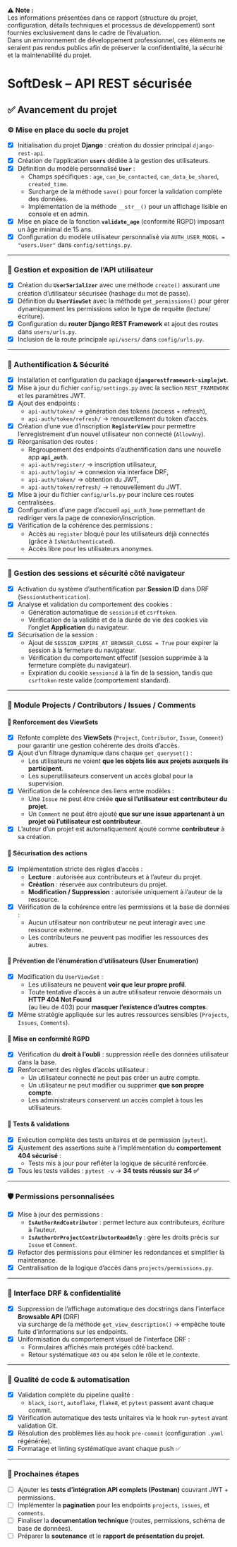 ⚠️ **Note :**  
Les informations présentées dans ce rapport (structure du projet, configuration, détails techniques et processus de développement) sont fournies exclusivement dans le cadre de l’évaluation.  
Dans un environnement de développement professionnel, ces éléments ne seraient pas rendus publics afin de préserver la confidentialité, la sécurité et la maintenabilité du projet.

# SoftDesk – API REST sécurisée

## ✅ Avancement du projet

### ⚙️ Mise en place du socle du projet
- [x] Initialisation du projet **Django** : création du dossier principal `django-rest-api`.
- [x] Création de l’application **`users`** dédiée à la gestion des utilisateurs.
- [x] Définition du modèle personnalisé **`User`** :
  - Champs spécifiques : `age`, `can_be_contacted`, `can_data_be_shared`, `created_time`.
  - Surcharge de la méthode `save()` pour forcer la validation complète des données.
  - Implémentation de la méthode `__str__()` pour un affichage lisible en console et en admin.
- [x] Mise en place de la fonction **`validate_age`** (conformité RGPD) imposant un âge minimal de 15 ans.
- [x] Configuration du modèle utilisateur personnalisé via `AUTH_USER_MODEL = "users.User"` dans `config/settings.py`.

---

### 🧩 Gestion et exposition de l’API utilisateur
- [x] Création du **`UserSerializer`** avec une méthode `create()` assurant une création d’utilisateur sécurisée (hashage du mot de passe).
- [x] Définition du **`UserViewSet`** avec la méthode `get_permissions()` pour gérer dynamiquement les permissions selon le type de requête (lecture/écriture).
- [x] Configuration du **router Django REST Framework** et ajout des routes dans `users/urls.py`.
- [x] Inclusion de la route principale `api/users/` dans `config/urls.py`.

---

### 🔐 Authentification & Sécurité
- [x] Installation et configuration du package **`djangorestframework-simplejwt`**.
- [x] Mise à jour du fichier `config/settings.py` avec la section `REST_FRAMEWORK` et les paramètres JWT.
- [x] Ajout des endpoints :
  - `api-auth/token/` → génération des tokens (access + refresh),
  - `api-auth/token/refresh/` → renouvellement du token d’accès.
- [x] Création d’une vue d’inscription **`RegisterView`** pour permettre l’enregistrement d’un nouvel utilisateur non connecté (`AllowAny`).
- [x] Réorganisation des routes :
  - Regroupement des endpoints d’authentification dans une nouvelle app **`api_auth`**.
  - `api-auth/register/` → inscription utilisateur,
  - `api-auth/login/` → connexion via interface DRF,
  - `api-auth/token/` → obtention du JWT,
  - `api-auth/token/refresh/` → renouvellement du JWT.
- [x] Mise à jour du fichier `config/urls.py` pour inclure ces routes centralisées.
- [x] Configuration d’une page d’accueil `api_auth_home` permettant de rediriger vers la page de connexion/inscription.
- [x] Vérification de la cohérence des permissions :
  - Accès au `register` bloqué pour les utilisateurs déjà connectés (grâce à `IsNotAuthenticated`).
  - Accès libre pour les utilisateurs anonymes.

---

### 🍪 Gestion des sessions et sécurité côté navigateur
- [x] Activation du système d’authentification par **Session ID** dans DRF (`SessionAuthentication`).
- [x] Analyse et validation du comportement des cookies :
  - Génération automatique de `sessionid` et `csrftoken`.
  - Vérification de la validité et de la durée de vie des cookies via l’onglet **Application** du navigateur.
- [x] Sécurisation de la session :
  - Ajout de `SESSION_EXPIRE_AT_BROWSER_CLOSE = True` pour expirer la session à la fermeture du navigateur.
  - Vérification du comportement effectif (session supprimée à la fermeture complète du navigateur).
  - Expiration du cookie `sessionid` à la fin de la session, tandis que `csrftoken` reste valide (comportement standard).

---

### 🧱 Module **Projects / Contributors / Issues / Comments**

#### 🔹 Renforcement des ViewSets
- [x] Refonte complète des **ViewSets** (`Project`, `Contributor`, `Issue`, `Comment`) pour garantir une gestion cohérente des droits d’accès.
- [x] Ajout d’un filtrage dynamique dans chaque `get_queryset()` :
  - Les utilisateurs ne voient **que les objets liés aux projets auxquels ils participent**.
  - Les superutilisateurs conservent un accès global pour la supervision.
- [x] Vérification de la cohérence des liens entre modèles :
  - Une `Issue` ne peut être créée **que si l’utilisateur est contributeur du projet**.
  - Un `Comment` ne peut être ajouté **que sur une issue appartenant à un projet où l’utilisateur est contributeur**.
- [x] L’auteur d’un projet est automatiquement ajouté comme **contributeur** à sa création.

#### 🔹 Sécurisation des actions
- [x] Implémentation stricte des règles d’accès :
  - **Lecture** : autorisée aux contributeurs et à l’auteur du projet.
  - **Création** : réservée aux contributeurs du projet.
  - **Modification / Suppression** : autorisée uniquement à l’auteur de la ressource.
- [x] Vérification de la cohérence entre les permissions et la base de données :
  - Aucun utilisateur non contributeur ne peut interagir avec une ressource externe.
  - Les contributeurs ne peuvent pas modifier les ressources des autres.

#### 🔹 Prévention de l’énumération d’utilisateurs (User Enumeration)
- [x] Modification du `UserViewSet` :
  - Les utilisateurs ne peuvent **voir que leur propre profil**.
  - Toute tentative d’accès à un autre utilisateur renvoie désormais un **HTTP 404 Not Found**  
    (au lieu de 403) pour **masquer l’existence d’autres comptes**.
- [x] Même stratégie appliquée sur les autres ressources sensibles (`Projects`, `Issues`, `Comments`).

#### 🔹 Mise en conformité RGPD
- [x] Vérification du **droit à l’oubli** : suppression réelle des données utilisateur dans la base.
- [x] Renforcement des règles d’accès utilisateur :
  - Un utilisateur connecté ne peut pas créer un autre compte.
  - Un utilisateur ne peut modifier ou supprimer **que son propre compte**.
  - Les administrateurs conservent un accès complet à tous les utilisateurs.

#### 🔹 Tests & validations
- [x] Exécution complète des tests unitaires et de permission (`pytest`).
- [x] Ajustement des assertions suite à l’implémentation du **comportement 404 sécurisé** :
  - Tests mis à jour pour refléter la logique de sécurité renforcée.
- [x] Tous les tests valides : `pytest -v` → **34 tests réussis sur 34 ✅**

---

### 🛡️ Permissions personnalisées
- [x] Mise à jour des permissions :
  - **`IsAuthorAndContributor`** : permet lecture aux contributeurs, écriture à l’auteur.
  - **`IsAuthorOrProjectContributorReadOnly`** : gère les droits précis sur `Issue` et `Comment`.
- [x] Refactor des permissions pour éliminer les redondances et simplifier la maintenance.
- [x] Centralisation de la logique d’accès dans `projects/permissions.py`.

---

### 🍪 Interface DRF & confidentialité
- [x] Suppression de l’affichage automatique des docstrings dans l’interface **Browsable API** (DRF)  
  via surcharge de la méthode `get_view_description()` → empêche toute fuite d’informations sur les endpoints.
- [x] Uniformisation du comportement visuel de l’interface DRF :
  - Formulaires affichés mais protégés côté backend.
  - Retour systématique `403` ou `404` selon le rôle et le contexte.

---

### 🧰 Qualité de code & automatisation
- [x] Validation complète du pipeline qualité :
  - `black`, `isort`, `autoflake`, `flake8`, et `pytest` passent avant chaque commit.
- [x] Vérification automatique des tests unitaires via le hook `run-pytest` avant validation Git.
- [x] Résolution des problèmes liés au hook `pre-commit` (configuration `.yaml` régénérée).
- [x] Formatage et linting systématique avant chaque push ✅

---

### 🚀 Prochaines étapes
- [ ] Ajouter les **tests d’intégration API complets (Postman)** couvrant JWT + permissions.
- [ ] Implémenter la **pagination** pour les endpoints `projects`, `issues`, et `comments`.
- [ ] Finaliser la **documentation technique** (routes, permissions, schéma de base de données).
- [ ] Préparer la **soutenance** et le **rapport de présentation du projet**.
